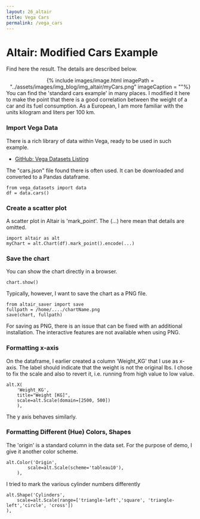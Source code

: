 ```yaml
---
layout: 26_altair
title: Vega Cars
permalink: /vega_cars
---
```


# Altair: Modified Cars Example

Find here the result. The details are described below.
<center>
{% include images/image.html imagePath = "../assets/images/img_blog/img_altair/myCars.png" imageCaption =  ""%}
</center>
You can find the 'standard cars example' in many places. I modified it here to make the point that there is a good correlation between the weight of a car and its fuel consumption. As a European, I am more familiar with the units kilogram and liters per 100 km. 


### Import Vega Data

There is a rich library of data within Vega, ready to be used in such example.
- [GitHub: Vega Datasets Listing](https://github.com/vega/vega-datasets/tree/next/data)

 The "cars.json" file found there is often used.
 It can be downloaded and converted to a Pandas dataframe.

>
    from vega_datasets import data
    df = data.cars()


### Create a scatter plot

A scatter plot in Altair is 'mark_point'. The (...) here mean that details are omitted.

>
    import altair as alt
    myChart = alt.Chart(df).mark_point().encode(...)

### Save the chart

You can show the chart directly in a browser.
>
    chart.show()

Typically, however, I want to save the chart as a PNG file.

>
    from altair_saver import save
    fullpath = /home/..../chartName.png
    save(chart, fullpath)


For saving as PNG, there is an issue that can be fixed with an additional installation.
The interactive features are not available when using PNG.


### Formatting x-axis

On the dataframe, I earlier created a column 'Weight_KG' that I use as x-axis.
The label should indicate that the weight is not the original lbs. 
I chose to fix the scale and also to revert it, i.e. running from high value to low value.

>
    alt.X(
        'Weight_KG', 
        title="Weight [KG]", 
        scale=alt.Scale(domain=[2500, 500])
        ),

The y axis behaves similarly.

### Formatting Different (Hue) Colors, Shapes

The 'origin' is a standard column in the data set. For the purpose of demo, I give it another color scheme.

>
    alt.Color('Origin',
            scale=alt.Scale(scheme='tableau10'),   
        ),

I tried to mark the various cylinder numbers differently

>
    alt.Shape('Cylinders', 
        scale=alt.Scale(range=['triangle-left','square', 'triangle-left','circle', 'cross'])
    ),

